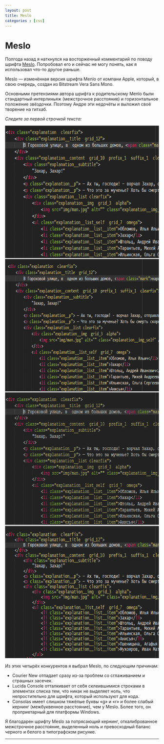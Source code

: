 ```yaml
---
layout: post
title: Meslo
categories : [css]
---
```


Meslo
============================

Полгода назад я наткнулся на восторженный комментарий по поводу шрифта [Meslo][1]. Попробовал его и сейчас не могу понять, как я использовал что-то другое раньше.

Meslo — изменённая версия шрифта Menlo от компани Apple, который, в свою очередь, создан из Bitstream Vera Sans Mono.

Основными претензиями автора шрифта к родительскому Menlo были стандартный интерлиньяж (межстрочное расстояние) и горизонтальное положение звёздочки. Поэтому Андре эти недочёты и выложил своё творение на гитхаб.  

*Cледите за первой строчкой текста:*
<div class="fotorama" data-autoplay="3000" data-fullscreenIcon="true">
	<img title="Meslo" src="../img/meslo-html-sample.png" height="432" width="700" alt="Meslo" />
	<img title="Consolas" src="../img/consolas-html-sample.png" height="432" width="700" alt="Consolas">
	<img title="Courier New" src="../img/courier-new-html-sample.png" height="432" width="700" alt="Courier New" />
	<img title="Lucida Console" src="../img/lucida-console-html-sample.png" height="432" width="700" alt="Lucida Console" />
</div>

Из этих четырёх конкурентов я выбрал Meslo, по следующим причинам:

* Courier New отпадает сразу из-за проблем со сглаживанием и страшных засечек.
* Lucida Console отталкивает от себя склеившимися строками в элементах списка тем, что никак не выделяет ноль, что непростительно для шрифта, который используют для кода.
* Consolas имеет слишком тяжёлые буквы «g» и «r» и более слабый кернинг (межбуквенное расстояние), чем у Meslo. Более того, он проприетарный для платформы Windows.

 Я благодарен шрифту Meslo за потрясающий кернинг, откалиброванное межстрочное расстояние, выделенный ноль и превосходный баланс черного и белого в типографском рисунке.



----
  [1]: https://github.com/andreberg/Meslo-Font